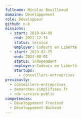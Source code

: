 ```yaml
---
fullname: Nicolas Bouilleaud
domaine: Développement
role: Développeur
github: n-b
missions:
  - start: 2018-04-09
    end: 2022-12-31
    status: service
    employer: Codeurs en Liberté
  - start: 2023-02-15
    end: 2024-08-01
    status: independent
    employer: Codeurs en Liberté
    startups:
      - conseillers-entreprises
previously:
  - conseillers-entreprises
  - demarches-simplifiees.fr
  - rdv-service-public
competences:
  - Développement Frontend
  - Développement Backend
---
```

